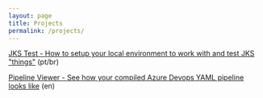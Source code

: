 ```yaml
---
layout: page
title: Projects
permalink: /projects/
---
```


[JKS Test - How to setup your local environment to work with and test JKS "things"](https://github.com/thiagomarinho/jks-test) (pt/br)

[Pipeline Viewer - See how your compiled Azure Devops YAML pipeline looks like](https://pipelineviewer.herokuapp.com) (en)
